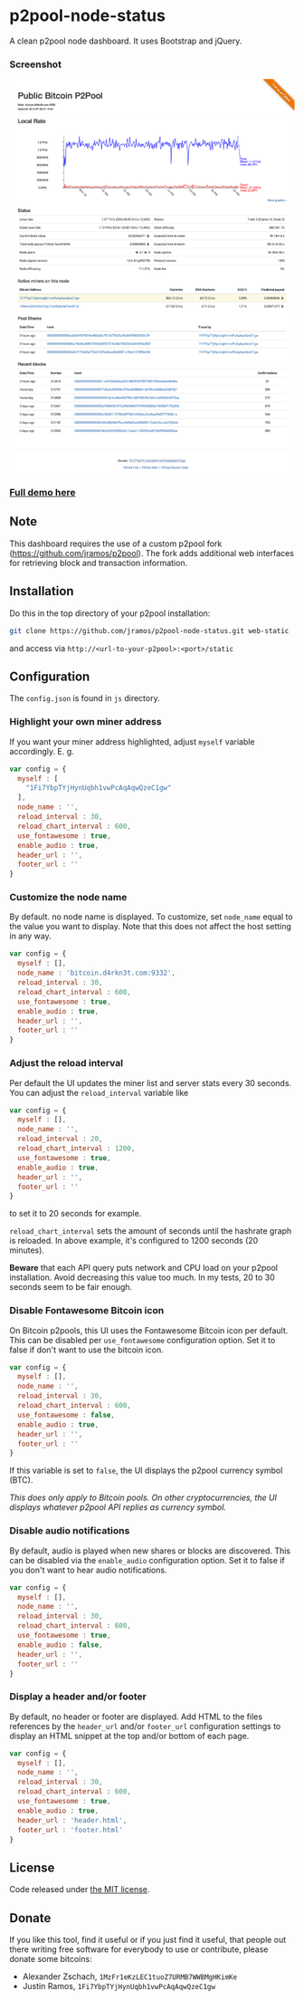 p2pool-node-status
==================

A clean p2pool node dashboard. It uses Bootstrap and jQuery.

### Screenshot

![Screenshot](img/screenshot.png)

### [Full demo here](http://bitcoin.d4rkn3t.com:9332/static/)

## Note

This dashboard requires the use of a custom p2pool fork (https://github.com/jramos/p2pool). The fork adds additional web interfaces for retrieving block and transaction information.

## Installation

Do this in the top directory of your p2pool installation:

``` Bash
git clone https://github.com/jramos/p2pool-node-status.git web-static
```

and access via `http://<url-to-your-p2pool>:<port>/static`

## Configuration

The `config.json` is found in `js` directory.

### Highlight your own miner address

If you want your miner address highlighted, adjust `myself` variable accordingly. E. g.

``` JavaScript
var config = {
  myself : [
    "1Fi7YbpTYjHynUqbh1vwPcAqAqwQzeC1gw"
  ],
  node_name : '',
  reload_interval : 30,
  reload_chart_interval : 600,
  use_fontawesome : true,
  enable_audio : true,
  header_url : '',
  footer_url : ''
}
```

### Customize the node name

By default. no node name is displayed. To customize, set `node_name` equal to the value you want to display. Note that this does not affect the host setting in any way.

``` JavaScript
var config = {
  myself : [],
  node_name : 'bitcoin.d4rkn3t.com:9332',
  reload_interval : 30,
  reload_chart_interval : 600,
  use_fontawesome : true,
  enable_audio : true,
  header_url : '',
  footer_url : ''
}
```

### Adjust the reload interval

Per default the UI updates the miner list and server stats every 30 seconds.  You can adjust the `reload_interval` variable like

``` JavaScript
var config = {
  myself : [],
  node_name : '',
  reload_interval : 20,
  reload_chart_interval : 1200,
  use_fontawesome : true,
  enable_audio : true,
  header_url : '',
  footer_url : ''
}
```

to set it to 20 seconds for example.

`reload_chart_interval` sets the amount of seconds until the hashrate graph is reloaded.  In above example, it's configured to 1200 seconds (20 minutes).

**Beware** that each API query puts network and CPU load on your p2pool installation.  Avoid decreasing this value too much.  In my tests, 20 to 30 seconds seem to be fair enough.

### Disable Fontawesome Bitcoin icon

On Bitcoin p2pools, this UI uses the Fontawesome Bitcoin icon per default.  This can be disabled per `use_fontawesome` configuration option.  Set it to false if don't want to use the bitcoin icon.

``` JavaScript
var config = {
  myself : [],
  node_name : '',
  reload_interval : 30,
  reload_chart_interval : 600,
  use_fontawesome : false,
  enable_audio : true,
  header_url : '',
  footer_url : ''
}
```

If this variable is set to `false`, the UI displays the p2pool currency symbol (BTC).

*This does only apply to Bitcoin pools.  On other cryptocurrencies, the UI displays whatever p2pool API replies as currency symbol.*

### Disable audio notifications

By default, audio is played when new shares or blocks are discovered. This can be disabled via the `enable_audio` configuration option. Set it to false if you don't want to hear audio notifications.

``` JavaScript
var config = {
  myself : [],
  node_name : '',
  reload_interval : 30,
  reload_chart_interval : 600,
  use_fontawesome : true,
  enable_audio : false,
  header_url : '',
  footer_url : ''
}
```

### Display a header and/or footer

By default, no header or footer are displayed. Add HTML to the files references by the `header_url` and/or `footer_url` configuration settings to display an HTML snippet at the top and/or bottom of each page.

``` JavaScript
var config = {
  myself : [],
  node_name : '',
  reload_interval : 30,
  reload_chart_interval : 600,
  use_fontawesome : true,
  enable_audio : true,
  header_url : 'header.html',
  footer_url : 'footer.html'
}
```

## License

Code released under [the MIT license](LICENSE.txt).

## Donate

If you like this tool, find it useful or if you just find it useful, that people out there writing free software for everybody to use or contribute, please donate some bitcoins:

* Alexander Zschach, `1MzFr1eKzLEC1tuoZ7URMB7WWBMgHKimKe`
* Justin Ramos, `1Fi7YbpTYjHynUqbh1vwPcAqAqwQzeC1gw`
